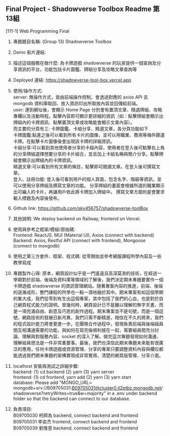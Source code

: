 ## Final Project - Shadowverse Toolbox Readme 第13組  

[111-1] Web Programming Final  
1. 專題題目名稱: (Group 13) Shadowverse Toolbox  
2. Demo 影片連結: 
3. 描述這個服務在做什麼: 
    為卡牌遊戲 shadowverse 的玩家提供一個查詢及分享資訊的平台，功能包括卡片圖鑑、牌組分享及攻略文章查詢等  
4. Deployed 連結: https://shadowverse-tool-box.vercel.app  
5. 使用/操作方式:  
    server: 無操作方式，皆由前端操作控制。會透過對應的 axios API 去 mongodb 資料庫取回、放入資訊印出所取放內容並回傳給前端。  
    user: 連到網址後，會顯示 Home Page 分別會有置頂文章、精選牌組、攻略專欄以及活動時程。點擊內容即可顯示更詳細的資訊（如：點擊牌組會顯示出牌組內的卡牌資訊、點擊置頂文章或攻略能會顯示文章內容）。  
    而主要的分頁有三: 卡牌圖鑑、卡組分享、精選文章，各分頁功能如下  
    卡牌圖鑑:點進之後可以看到所有卡片的圖像，並可以用職業、費用等條件篩選卡牌。在點擊卡片圖像後會出現該卡牌的詳細資訊。  
    卡組分享:可以看到其他使用者分享的卡組內容，使用者在登入後可點擊右上角的分享牌組選擇想要分享的卡片組合，並且加上卡組名稱與簡介分享。點擊牌組會顯示出牌組內的卡牌資訊。  
    精選文章:可以看到所有文章的條目，點擊即可閱讀文章。在登入後可撰寫文章。  
    登入、註冊功能:
    登入後可看到用戶的個人頁面，包含名字、階級等資訊，並可以使用分享牌組及撰寫文章的功能。
    分享牌組的畫面會根據所選的職業顯示出可編入的卡片，再讓用戶依此將卡牌加入牌組中。
    撰寫文章方面則是會要求輸入標題及內容後發布。
6. Github link: https://github.com/sky456757/shadowverse-toolBox  
7. 其他說明: We deploy backend on Railway, frontend on Vercel.
8. 使用與參考之框架/模組/原始碼:  
    Frontend: ReactJS, MUI (Material UI), Axios (connect with backend)  
    Backend: Axios, Restful API (connect with frontend), Mongoose (connect to mongodb)   
9. 使用之第三方套件、框架、程式碼: 從零開始並參考網服課程所學內容及一些教學寫成  
10. 專題製作心得: 
    原本，網頁設計似乎是一門遙遠且高深莫測的技術，在經過一學期對於前端、後端及資料庫等領域的了解後，我們決定期末專題要實作一個卡牌遊戲 shadowverse 的資訊管理網站。隨著專案內容的推進，前端、後端的逐漸成形，整門課程的所學也一點一滴地融於其中。期末專案有如這個學期的集大成，我們從零到有生出這個專案，其中包括了我們的心血，也是對於自己網頁程式能力的證明。曾幾何時，網頁設計已不是難以理解的無字天書，而是一項充滿自由、創意及巧思的創作過程。期末專案並不是句號，而是一個逗號，網路技術的發展日新月異，我們只需不斷精進，相信在不久的將來，我們的程式設計能力將會更進一步。在團隊合作過程中，發現負責前端與後端組員間互相溝通需要的功能，與如何在寫完後順利接在一起，需要組員間充分討論、理解與對服務內容、socket 的深入了解。做完這次專題發現如何溝通、理解組員想法是一件非常重要事。最後，我們也深信此期末專題未來能有很廣泛的應用，任何卡牌遊戲或資源管理、分享的專案只要調整資料內容與欄位都能透過我們期末專題的架構實現成非常實用、清楚的網頁版管理、分享介面。  
    
11. localhost 安裝與測試之詳細步驟:  
    backend: (1) cd backend (2) yarn (3) yarn server  
    frontend: (1) cd frontend, yarn add  (2) yarn (3) yarn start  
    database: Please add "MONGO_URL= mongodb+srv://B09705031:B09705031@cluster0.tl2ptbz.mongodb.net/shadowverse?retryWrites=true&w=majority" in a .env under backend folder so that the backend can connect to our database.  
12. 負責項目:  
    B09705030 柯師為 backend, connect backend and frontend  
    B09705031 李奕杰 frontend, connect backend and frontend  
    B09705039 劉惟恩 backend, connect backend and frontend  
